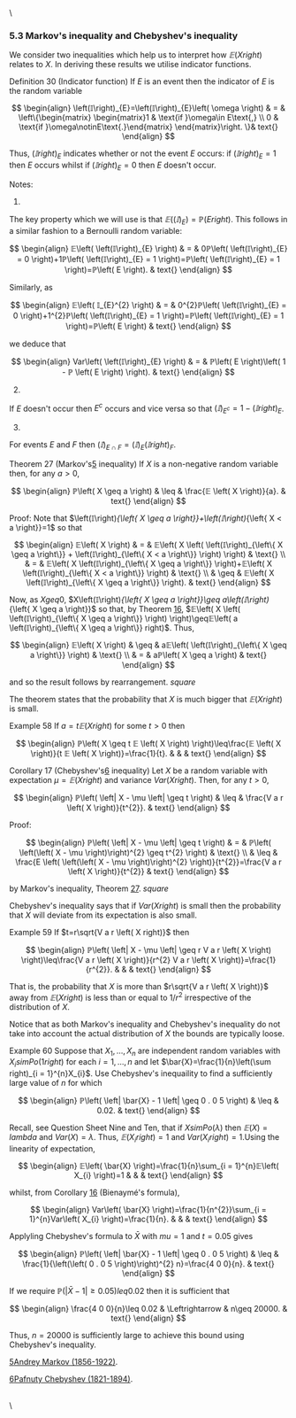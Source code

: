 \


### 5.3 Markov's inequality and Chebyshev's inequality

We consider two inequalities which help us to interpret how
$𝔼\left( X right)$ relates to $X$. In deriving these results we utilise
indicator functions.

Definition 30 (Indicator function)
If $E$ is an event then the indicator of $E$ is the random variable

$$
\begin{align}
\left(𝕀\right)_{E}=\left(𝕀\right)_{E}\left( \omega \right) & = & \left\{\begin{matrix} \begin{matrix}1 & \text{if }\omega\in E\text{,} \\ 0 & \text{if }\omega\notinE\text{.}\end{matrix} \end{matrix}\right. \}& text{}
\end{align}
$$

Thus, $\left(𝕀right)_{E}$ indicates whether or not the event $E$
occurs: if $\left(𝕀right)_{E}=1$ then $E$ occurs whilst if
$\left(𝕀right)_{E}=0$ then $E$ doesn't occur.

Notes:

1.  

The key property which we will use is that
$𝔼\left( \left(𝕀\right)_{E} \right)=ℙ\left( E right)$. This follows in
a similar fashion to a Bernoulli random variable:

$$
\begin{align}
𝔼\left( \left(𝕀\right)_{E} \right) & = & 0ℙ\left( \left(𝕀\right)_{E} = 0 \right)+1ℙ\left( \left(𝕀\right)_{E} = 1 \right)=ℙ\left( \left(𝕀\right)_{E} = 1 \right)=ℙ\left( E \right). & text{}
\end{align}
$$

Similarly, as

$$
\begin{align}
𝔼\left( 𝕀_{E}^{2} \right) & = & 0^{2}ℙ\left( \left(𝕀\right)_{E} = 0 \right)+1^{2}ℙ\left( \left(𝕀\right)_{E} = 1 \right)=ℙ\left( \left(𝕀\right)_{E} = 1 \right)=ℙ\left( E \right) & text{}
\end{align}
$$

we deduce that

$$
\begin{align}
Var\left( \left(𝕀\right)_{E} \right) & = & ℙ\left( E \right)\left( 1 - ℙ \left( E \right) \right). & text{}
\end{align}
$$

2.  

If $E$ doesn't occur then $E^{c}$ occurs and vice versa so that
$\left(𝕀\right)_{E^{c}}=1-\left(𝕀right)_{E}$.

3.  

For events $E$ and $F$ then
$\left(𝕀\right)_{E \cap F}=\left(𝕀\right)_{E}\left(𝕀right)_{F}$.

Theorem 27 (Markov's[5](#fn5x5) inequality)
If $X$ is a non-negative random variable then, for any $a>0$,

$$
\begin{align}
ℙ\left( X \geq a \right) & \leq & \frac{𝔼 \left( X \right)}{a}. & text{}
\end{align}
$$

Proof: Note that
$\left(𝕀\right)_{\left\{ X \geq a \right\}}+\left(𝕀\right)_{\left\{ X < a \right}}=1$
so that

$$
\begin{align}
𝔼\left( X \right) & = & 𝔼\left( X \left( \left(𝕀\right)_{\left\{ X \geq a \right\}} + \left(𝕀\right)_{\left\{ X < a \right\}} \right) \right) & \text{} \\ & = & 𝔼\left( X \left(𝕀\right)_{\left\{ X \geq a \right\}} \right)+𝔼\left( X \left(𝕀\right)_{\left\{ X < a \right\}} \right) & \text{} \\ & \geq & 𝔼\left( X \left(𝕀\right)_{\left\{ X \geq a \right\}} \right). & text{}
\end{align}
$$

Now, as $Xgeq 0$,
$X\left(𝕀\right)_{\left\{ X \geq a \right\}}\geq a\left(𝕀\right)_{\left\{ X \geq a \right}}$
so that, by Theorem [16](nose17.htm#x29-5000116),
$𝔼\left( X \left( \left(𝕀\right)_{\left\{ X \geq a \right\}} \right) \right)\geq𝔼\left( a \left(𝕀\right)_{\left\{ X \geq a \right\}} right)$.
Thus,

$$
\begin{align}
𝔼\left( X \right) & \geq & a𝔼\left( \left(𝕀\right)_{\left\{ X \geq a \right\}} \right) & \text{} \\ & = & aℙ\left( X \geq a \right) & text{}
\end{align}
$$

and so the result follows by rearrangement. $square$

The theorem states that the probability that $X$ is much bigger that
$𝔼\left( X right)$ is small.

Example 58 If $a=t𝔼\left( X right)$ for some $t>0$ then

$$
\begin{align}
ℙ\left( X \geq t 𝔼 \left( X \right) \right)\leq\frac{𝔼 \left( X \right)}{t 𝔼 \left( X \right)}=\frac{1}{t}. & & & text{}
\end{align}
$$

Corollary 17 (Chebyshev's[6](#fn6x5) inequality)
Let $X$ be a random variable with expectation $\mu=𝔼\left( X right)$
and variance $Var\left( X right)$. Then, for any $t>0$,

$$
\begin{align}
ℙ\left( \left| X - \mu \left| \geq t \right) & \leq & \frac{V a r \left( X \right)}{t^{2}}. & text{}
\end{align}
$$

Proof:

$$
\begin{align}
ℙ\left( \left| X - \mu \left| \geq t \right) & = & ℙ\left( \left(\left( X - \mu \right)\right)^{2} \geq t^{2} \right) & \text{} \\ & \leq & \frac{E \left( \left(\left( X - \mu \right)\right)^{2} \right)}{t^{2}}=\frac{V a r \left( X \right)}{t^{2}} & text{}
\end{align}
$$

by Markov's inequality, Theorem [27](#x31-5600927). $square$

Chebyshev's inequality says that if $Var\left( X right)$ is small then
the probability that $X$ will deviate from its expectation is also
small.

Example 59 If $t=r\sqrt{V a r \left( X right)}$ then

$$
\begin{align}
ℙ\left( \left| X - \mu \left| \geq r V a r \left( X \right) \right)\leq\frac{V a r \left( X \right)}{r^{2} V a r \left( X \right)}=\frac{1}{r^{2}}. & & & text{}
\end{align}
$$

That is, the probability that $X$ is more than
$r\sqrt{V a r \left( X \right)}$ away from $𝔼\left( X right)$ is less
than or equal to $1/r^{2}$ irrespective of the distribution of $X$.

Notice that as both Markov's inequality and Chebyshev's inequality do
not take into account the actual distribution of $X$ the bounds are
typically loose.

Example 60 Suppose that $X_{1},…⁡,X_{n}$ are independent random
variables with $X_{i}simPo\left( 1 right)$ for each $i=1,…⁡,n$ and let
$\bar{X}=\frac{1}{n}\left(\sum ⁡right)_{i = 1}^{n}X_{i}$. Use
Chebyshev's inequaility to find a sufficiently large value of $n$ for
which

$$
\begin{align}
ℙ\left( \left| \bar{X} - 1 \left| \geq 0 . 0 5 \right) & \leq & 0.02. & text{}
\end{align}
$$

Recall, see Question Sheet Nine and Ten, that if
$XsimPo\left( \lambda \right)$ then $𝔼\left( X \right)=lambda$ and
$Var\left( X \right)=\lambda$. Thus, $𝔼\left( X_{i} right)=1$ and
$Var\left( X_{i} right)=1$.Using the linearity of expectation,

$$
\begin{align}
𝔼\left( \bar{X} \right)=\frac{1}{n}\sum_{i = 1}^{n}𝔼\left( X_{i} \right)=1 & & & text{}
\end{align}
$$

whilst, from Corollary [16](nose18.htm#x30-5400816) (Bienaymé's
formula),

$$
\begin{align}
Var\left( \bar{X} \right)=\frac{1}{n^{2}}\sum_{i = 1}^{n}Var\left( X_{i} \right)=\frac{1}{n}. & & & text{}
\end{align}
$$

Applyling Chebyshev's formula to $\bar{X}$ with $mu=1$ and $t=0.05$
gives

$$
\begin{align}
ℙ\left( \left| \bar{X} - 1 \left| \geq 0 . 0 5 \right) & \leq & \frac{1}{\left(\left( 0 . 0 5 \right)\right)^{2} n}=\frac{4 0 0}{n}. & text{}
\end{align}
$$

If we require
$ℙ\left( \left| \bar{X} - 1 \left| \geq 0 . 0 5 \right)leq 0.02$ then
it is sufficient that

$$
\begin{align}
\frac{4 0 0}{n}\leq 0.02 & \Leftrightarrow & n\geq 20000. & text{}
\end{align}
$$

Thus, $n=20000$ is sufficiently large to achieve this bound using
Chebyshev's inequality.

[5](#fn5x5-bk)[Andrey Markov
(1856-1922)](https://en.wikipedia.org/wiki/Andrey_Markov).

[6](#fn6x5-bk)[Pafnuty Chebyshev
(1821-1894)](https://en.wikipedia.org/wiki/Pafnuty_Chebyshev).

\
\

